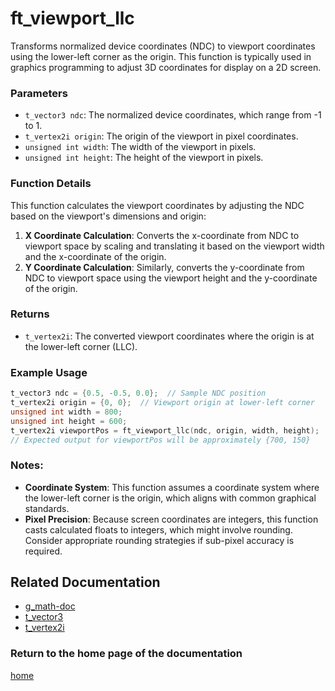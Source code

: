 # ft_viewport_llc
Transforms normalized device coordinates (NDC) to viewport coordinates using the lower-left corner as the origin. This function is typically used in graphics programming to adjust 3D coordinates for display on a 2D screen.

### Parameters
- `t_vector3 ndc`: The normalized device coordinates, which range from -1 to 1.
- `t_vertex2i origin`: The origin of the viewport in pixel coordinates.
- `unsigned int width`: The width of the viewport in pixels.
- `unsigned int height`: The height of the viewport in pixels.

### Function Details
This function calculates the viewport coordinates by adjusting the NDC based on the viewport's dimensions and origin:
1. **X Coordinate Calculation**: Converts the x-coordinate from NDC to viewport space by scaling and translating it based on the viewport width and the x-coordinate of the origin.
2. **Y Coordinate Calculation**: Similarly, converts the y-coordinate from NDC to viewport space using the viewport height and the y-coordinate of the origin.

### Returns
- `t_vertex2i`: The converted viewport coordinates where the origin is at the lower-left corner (LLC).

### Example Usage
```c
t_vector3 ndc = {0.5, -0.5, 0.0};  // Sample NDC position
t_vertex2i origin = {0, 0};  // Viewport origin at lower-left corner
unsigned int width = 800;
unsigned int height = 600;
t_vertex2i viewportPos = ft_viewport_llc(ndc, origin, width, height);
// Expected output for viewportPos will be approximately {700, 150}
```

### Notes:
- **Coordinate System**: This function assumes a coordinate system where the lower-left corner is the origin, which aligns with common graphical standards.
- **Pixel Precision**: Because screen coordinates are integers, this function casts calculated floats to integers, which might involve rounding. Consider appropriate rounding strategies if sub-pixel accuracy is required.

## Related Documentation
- [g_math-doc](./g_math-doc.md)
- [t_vector3](../vector/vector3/t_vector3.md)
- [t_vertex2i](../vertex/vertex2i/t_vertex2i.md)

### Return to the home page of the documentation
[home](../home.md)
